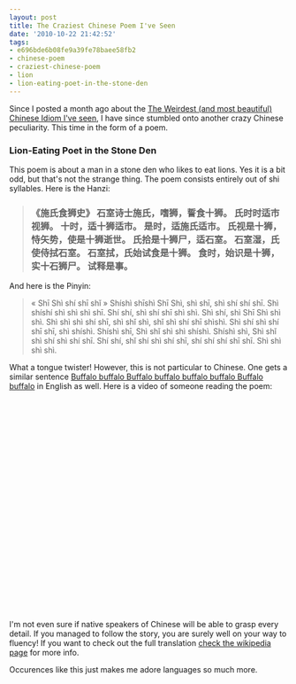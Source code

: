 ```yaml
---
layout: post
title: The Craziest Chinese Poem I've Seen
date: '2010-10-22 21:42:52'
tags:
- e696bde6b08fe9a39fe78baee58fb2
- chinese-poem
- craziest-chinese-poem
- lion
- lion-eating-poet-in-the-stone-den
---
```


Since I posted a month ago about the <a href="http://confusedlaowai.com/2010/09/the-weirdest-and-most-beautiful-chinese-idiom-ive-seen/">The Weirdest (and most beautiful) Chinese Idiom I've seen</a>, I have since stumbled onto another crazy Chinese peculiarity. This time in the form of a poem.

<h3> Lion-Eating Poet in the Stone Den</h3>

This poem is about a man in a stone den who likes to eat lions. Yes it is a bit odd, but that's not the strange thing. The poem consists entirely out of shi syllables. Here is the Hanzi:

<blockquote><h3>《施氏食狮史》
石室诗士施氏，嗜狮，誓食十狮。
氏时时适市视狮。
十时，适十狮适市。
是时，适施氏适市。
氏视是十狮，恃矢势，使是十狮逝世。
氏拾是十狮尸，适石室。
石室湿，氏使侍拭石室。
石室拭，氏始试食是十狮。
食时，始识是十狮，实十石狮尸。
试释是事。</h3></blockquote>

And here is the Pinyin:

<blockquote>« Shī Shì shí shī shǐ »
Shíshì shīshì Shī Shì, shì shī, shì shí shí shī.
Shì shíshí shì shì shì shī.
Shí shí, shì shí shī shì shì.
Shì shí, shì Shī Shì shì shì.
Shì shì shì shí shī, shì shǐ shì, shǐ shì shí shī shìshì.
Shì shí shì shí shī shī, shì shíshì.
Shíshì shī, Shì shǐ shì shì shíshì.
Shíshì shì, Shì shǐ shì shí shì shí shī.
Shí shí, shǐ shí shì shí shī, shí shí shí shī shī.
Shì shì shì shì.</blockquote>


What a tongue twister! However, this is not particular to Chinese. One gets a similar sentence <a href="http://en.wikipedia.org/wiki/Buffalo_buffalo_Buffalo_buffalo_buffalo_buffalo_Buffalo_buffalo">Buffalo buffalo Buffalo buffalo buffalo buffalo Buffalo buffalo</a> in English as well. Here is a video of someone reading the poem:

<div align="center"><object width="480" height="385"><param name="movie" value="http://www.youtube.com/v/oWFNhuDQ0Tc?fs=1&amp;hl=en_US"></param><param name="allowFullScreen" value="true"></param><param name="allowscriptaccess" value="always"></param><embed src="http://www.youtube.com/v/oWFNhuDQ0Tc?fs=1&amp;hl=en_US" type="application/x-shockwave-flash" allowscriptaccess="always" allowfullscreen="true" width="480" height="385"></embed></object></div>

I'm not even sure if native speakers of Chinese will be able to grasp every detail. If you managed to follow the story, you are surely well on your way to fluency! If you want to check out the full translation <a href="http://en.wikipedia.org/wiki/Lion-Eating_Poet_in_the_Stone_Den">check the wikipedia page</a> for more info.

Occurences like this just makes me adore languages so much more.